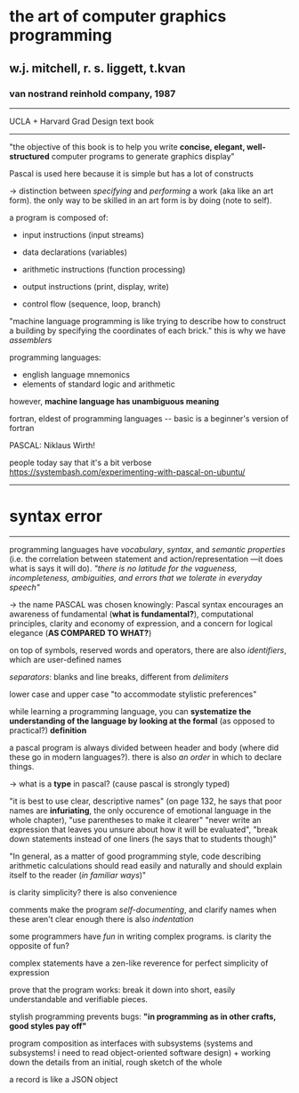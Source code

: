 # the art of computer graphics programming
## w.j. mitchell, r. s. liggett, t.kvan
### van nostrand reinhold company, 1987

---

UCLA + Harvard Grad Design text book

---

"the objective of this book is to help you write **concise, elegant, well-structured** computer programs to generate graphics display"

Pascal is used here because it is simple but has a lot of constructs

-> distinction between *specifying* and *performing* a work (aka like an art form). the only way to be skilled in an art form is by doing (note to self).

a program is composed of:
- input instructions (input streams)
- data declarations (variables)
- arithmetic instructions (function processing)
- output instructions (print, display, write)

- control flow (sequence, loop, branch)

"machine language programming is like trying to describe how to construct a building by specifying the coordinates of each brick." this is why we have *assemblers*

programming languages:
- english language mnemonics
- elements of standard logic and arithmetic


however, **machine language has unambiguous meaning**


fortran, eldest of programming languages -- basic is a beginner's version of fortran

PASCAL: Niklaus Wirth!

people today say that it's a bit verbose https://systembash.com/experimenting-with-pascal-on-ubuntu/

---

# syntax error

---

programming languages have *vocabulary*, *syntax*, and *semantic properties* (i.e. the correlation between statement and action/representation —it does what is says it will do). *"there is no latitude for the vagueness, incompleteness, ambiguities, and errors that we tolerate in everyday speech"*

-> the name PASCAL was chosen knowingly: Pascal syntax encourages an awareness of fundamental (**what is fundamental?**), computational principles, clarity and economy of expression, and a concern for logical elegance (**AS COMPARED TO WHAT?**)

on top of symbols, reserved words and operators, there are also *identifiers*, which are user-defined names

*separators*: blanks and line breaks, different from *delimiters*

lower case and upper case "to accommodate stylistic preferences"

while learning a programming language, you can **systematize the understanding of the language by looking at the formal** (as opposed to practical?) **definition**

a pascal program is always divided between header and body (where did these go in modern languages?). there is also *an order* in which to declare things.

-> what is a **type** in pascal? (cause pascal is strongly typed)

"it is best to use clear, descriptive names" (on page 132, he says that poor names are **infuriating**, the only occurence of emotional language in the whole chapter), "use parentheses to make it clearer" "never write an expression that leaves you unsure about how it will be evaluated", "break down statements instead of one liners (he says that to students though)"

"In general, as a matter of good programming style, code describing arithmetic calculations should read easily and naturally and should explain itself to the reader (*in familiar ways*)"

is clarity simplicity?
there is also convenience


comments make the program *self-documenting*, and clarify names when these aren't clear enough there is also *indentation*

some programmers have *fun* in writing complex programs. is clarity the opposite of fun?

complex statements have a zen-like reverence for perfect simplicity of expression

prove that the program works: break it down into short, easily understandable and verifiable pieces.

stylish programming prevents bugs: **"in programming as in other crafts, good styles pay off"**

program composition as interfaces with subsystems (systems and subsystems! i need to read object-oriented software design) + working down the details from an initial, rough sketch of the whole

a record is like a JSON object
